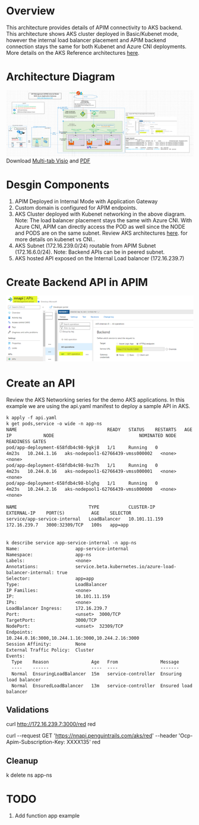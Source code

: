 
# Overview
This architecture provides details of APIM connectivity to AKS backend. This architecture shows AKS cluster deployed in Basic/Kubenet mode, however the internal load balancer placement and APIM backend connection stays the same for both Kubenet and Azure CNI deployments. More details on the AKS Reference architectures [here](../aks/README.md).


# Architecture Diagram
![Backend API in AKS](images/AKS-function-app/apim-aks.png)
Download [Multi-tab Visio](APIM-all-reference-architectures-visio.vsdx) and [PDF](APIM-all-reference-architectures-PDF.pdf)
# Desgin Components
1. APIM Deployed in Internal Mode with Application Gateway
2. Custom domain is configured for APIM endpoints.
3. AKS Cluster deployed with Kubenet networking in the above diagram. Note: The load balancer placement stays the same with Azure CNI. With Azure CNI, APIM can directly access the POD as well since the NODE and PODS are on the same subnet. Review AKS architectures [here](../aks/README.md). for more details on kubenet vs CNI..
4. AKS Subnet (172.16.239.0/24) routable from APIM Subnet (172.16.6.0/24). Note: Backend APIs can be in peered subnet.
5. AKS hosted API exposed on the Internal Load balancer (172.16.239.7)
   
# Create Backend API in APIM

![Backend API in AKS](images/AKS-function-app/aks-api.png)

# Create an API

Review the AKS Networking series for the demo AKS applications. In this example we are using the api.yaml manifest to deploy a sample API in AKS.



```
k apply -f api.yaml
k get pods,service -o wide -n app-ns
NAME                                  READY   STATUS    RESTARTS   AGE     IP            NODE                                NOMINATED NODE   READINESS GATES
pod/app-deployment-658fdb4c98-9gkj8   1/1     Running   0          4m23s   10.244.1.16   aks-nodepool1-62766439-vmss000002   <none>           <none>
pod/app-deployment-658fdb4c98-9xz7h   1/1     Running   0          4m23s   10.244.0.16   aks-nodepool1-62766439-vmss000001   <none>           <none>
pod/app-deployment-658fdb4c98-blghg   1/1     Running   0          4m23s   10.244.2.16   aks-nodepool1-62766439-vmss000000   <none>           <none>

NAME                           TYPE           CLUSTER-IP      EXTERNAL-IP    PORT(S)          AGE    SELECTOR
service/app-service-internal   LoadBalancer   10.101.11.159   172.16.239.7   3000:32309/TCP   100s   app=app


k describe service app-service-internal -n app-ns
Name:                     app-service-internal
Namespace:                app-ns
Labels:                   <none>
Annotations:              service.beta.kubernetes.io/azure-load-balancer-internal: true
Selector:                 app=app
Type:                     LoadBalancer
IP Families:              <none>
IP:                       10.101.11.159
IPs:                      <none>
LoadBalancer Ingress:     172.16.239.7
Port:                     <unset>  3000/TCP
TargetPort:               3000/TCP
NodePort:                 <unset>  32309/TCP
Endpoints:                10.244.0.16:3000,10.244.1.16:3000,10.244.2.16:3000
Session Affinity:         None
External Traffic Policy:  Cluster
Events:
  Type    Reason                Age   From                Message
  ----    ------                ----  ----                -------
  Normal  EnsuringLoadBalancer  15m   service-controller  Ensuring load balancer
  Normal  EnsuredLoadBalancer   13m   service-controller  Ensured load balancer

```
## Validations
curl http://172.16.239.7:3000/red
red

curl --request GET 'https://nnapi.penguintrails.com/aks/red' --header 'Ocp-Apim-Subscription-Key: XXXX135'
red


## Cleanup
k delete ns app-ns

# TODO
1. Add function app example